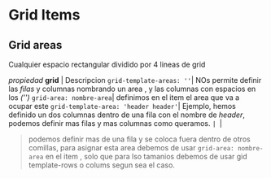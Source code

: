 # Grid Items 

## Grid areas
Cualquier espacio rectangular dividido por 4 lineas de grid 

*propiedad* **grid** | Descripcion
`grid-template-areas: ''`| NOs permite definir las *filas* y columnas nombrando un area , y las columnas con espacios en los *('')*
`grid-area: nombre-area`| definimos en el item el area que va a ocupar este 
`grid-template-area: 'header header'`| Ejemplo, hemos definido un dos columnas dentro de una fila con el nombre de *header*, podemos definir mas filas y mas columnas como queramos.
``|
``|

> podemos definir mas de una fila y se coloca fuera dentro de otros comillas, para asignar esta area debemos de usar `grid-area: nombre-area` en el item , solo que para lso tamanios debemos de usar gid template-rows o colums segun sea el caso.